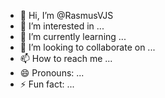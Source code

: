 - 👋 Hi, I’m @RasmusVJS
- 👀 I’m interested in ...
- 🌱 I’m currently learning ...
- 💞️ I’m looking to collaborate on ...
- 📫 How to reach me ...
- 😄 Pronouns: ...
- ⚡ Fun fact: ...

<!---
RasmusVJS/RasmusVJS is a ✨ special ✨ repository because its `README.md` (this file) appears on your GitHub profile.
You can click the Preview link to take a look at your changes.
--->
